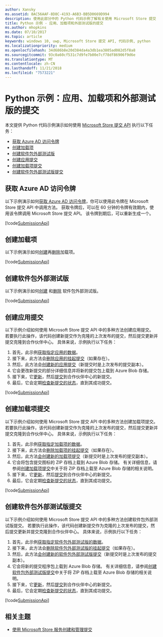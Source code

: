 ```yaml
---
author: Xansky
ms.assetid: 8AC56AAF-8D8C-4193-A6B3-BB5D0669D994
description: 使用此部分中的 Python 代码示例了解有关使用 Microsoft Store 提交 API 的详细信息。
title: Python 示例 - 应用、加载项和外部测试版的提交
ms.author: mhopkins
ms.date: 07/10/2017
ms.topic: article
keywords: windows 10, uwp, Microsoft Store 提交 API, 代码示例, python
ms.localizationpriority: medium
ms.openlocfilehash: 34d686b8e20d384da4a3db1ea3805ad082d5f8a8
ms.sourcegitcommit: 93c0a60cf531c7d9fe7b00e7cf78df86906f9d6e
ms.translationtype: MT
ms.contentlocale: zh-CN
ms.lasthandoff: 11/21/2018
ms.locfileid: "7573221"
---
```

# <a name="python-sample-submissions-for-apps-add-ons-and-flights"></a>Python 示例：应用、加载项和外部测试版的提交

本文提供 Python 代码示例演示如何使用 [Microsoft Store 提交 API](create-and-manage-submissions-using-windows-store-services.md) 执行以下任务：

* [获取 Azure AD 访问令牌](#token)
* [创建加载项](#create-add-on)
* [创建软件包外部测试版](#create-package-flight)
* [创建应用提交](#create-app-submission)
* [创建加载项提交](#create-add-on-submission)
* [创建软件包外部测试版提交](#create-flight-submission)

<span id="token" />

## <a name="obtain-an-azure-ad-access-token"></a>获取 Azure AD 访问令牌

以下示例演示如何[获取 Azure AD 访问令牌](create-and-manage-submissions-using-windows-store-services.md#obtain-an-azure-ad-access-token)，你可以使用此令牌在 Microsoft Store 提交 API 中调用方法。 获取令牌后，可以在 60 分钟的令牌有效期内，使用该令牌调用 Microsoft Store 提交 API。 该令牌到期后，可以重新生成一个。

[!code[SubmissionApi](./code/StoreServicesExamples_Submission/python/Examples.py#L1-L20)]

<span id="create-add-on" />

## <a name="create-an-add-on"></a>创建加载项

以下示例演示如何[创建](create-an-add-on.md)再[删除](delete-an-add-on.md)加载项。

[!code[SubmissionApi](./code/StoreServicesExamples_Submission/python/Examples.py#L26-L52)]

<span id="create-package-flight" />

## <a name="create-a-package-flight"></a>创建软件包外部测试版

以下示例演示如何[创建](create-a-flight.md) 和[删除](delete-a-flight.md) 软件包外部测试版。

[!code[SubmissionApi](./code/StoreServicesExamples_Submission/python/Examples.py#L58-L87)]

<span id="create-app-submission" />

## <a name="create-an-app-submission"></a>创建应用提交

以下示例介绍如何使用 Microsoft Store 提交 API 中的多种方法创建应用提交。 若要执行此操作，该代码创建新提交作为克隆的上次发布的提交，然后提交更新并提交克隆到合作伙伴中心。 具体来说，示例执行以下任务：

1. 首先，此示例[获取指定应用的数据](get-an-app.md)。
2. 接下来，此方法会[删除应用的挂起提交](delete-an-app-submission.md)（如果存在）。
3. 然后，此方法会[创建新的应用提交](create-an-app-submission.md)（新提交时是上次发布的提交副本）。
4. 它会更改新提交的部分详细信息并将新的提交包上载到 Azure Blob 存储。
5. 接下来，它[更新](update-an-app-submission.md)，然后[提交](commit-an-app-submission.md)到合作伙伴中心的新提交。
6. 最后，它会定期[检查新提交的状态](get-status-for-an-app-submission.md)，直到其成功提交。

[!code[SubmissionApi](./code/StoreServicesExamples_Submission/python/Examples.py#L93-L166)]

<span id="create-add-on-submission" />

## <a name="create-an-add-on-submission"></a>创建加载项提交

以下示例介绍如何使用 Microsoft Store 提交 API 中的多种方法创建加载项提交。 若要执行此操作，该代码创建新提交作为克隆的上次发布的提交，然后提交更新并提交克隆到合作伙伴中心。 具体来说，示例执行以下任务：

1. 首先，此示例[获取指定加载项的数据](get-an-add-on.md)。
2. 接下来，此方法会[删除加载项的挂起提交](delete-an-add-on-submission.md)（如果存在）。
3. 然后，此方法[会创建新的加载项提交](create-an-add-on-submission.md)（新提交时是上次发布的提交副本）。
4. 它会将包含提交图标的 ZIP 存档上载到 Azure Blob 存储。 有关详细信息，请参阅[创建加载项提交](manage-add-on-submissions.md#create-an-add-on-submission)中关于将 ZIP 存档上载至 Azure Blob 存储的相关说明。
5. 接下来，它[更新](update-an-add-on-submission.md)，然后[提交](commit-an-add-on-submission.md)到合作伙伴中心的新提交。
6. 最后，它会定期[检查新提交的状态](get-status-for-an-add-on-submission.md)，直到其成功提交。

[!code[SubmissionApi](./code/StoreServicesExamples_Submission/python/Examples.py#L172-L245)]

<span id="create-flight-submission" />

## <a name="create-a-package-flight-submission"></a>创建软件包外部测试版提交

以下示例介绍如何使用 Microsoft Store 提交 API 中的多种方法创建软件包外部测试版提交。 若要执行此操作，该代码创建新提交作为克隆的上次发布的提交，然后提交更新并提交克隆到合作伙伴中心。 具体来说，示例执行以下任务：

1. 首先，此示例[获取指定软件包外部测试版的数据](get-a-flight.md)。
2. 接下来，此方法会[删除软件包外部测试版的挂起提交](delete-a-flight-submission.md)（如果存在）。
3. 然后，此方法[会创建新的软件包外部测试版提交](create-a-flight-submission.md)（新提交时是上次发布的提交副本）。
4. 它会将新的提交程序包上载到 Azure Blob 存储。 有关详细信息，请参阅[创建软件包外部测试版提交](manage-flight-submissions.md#create-a-package-flight-submission)中关于将 ZIP 存档上载至 Azure Blob 存储的相关说明。
5. 接下来，它[更新](update-a-flight-submission.md)，然后[提交](commit-a-flight-submission.md)到合作伙伴中心的新提交。
6. 最后，它会定期[检查新提交的状态](get-status-for-a-flight-submission.md)，直到其成功提交。

[!code[SubmissionApi](./code/StoreServicesExamples_Submission/python/Examples.py#L251-L325)]

## <a name="related-topics"></a>相关主题

* [使用 Microsoft Store 服务创建和管理提交](create-and-manage-submissions-using-windows-store-services.md)
